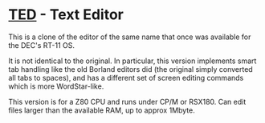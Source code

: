 # [TED](http://p112.sourceforge.net/index.php?ted) - Text Editor

This is a clone of the editor of the same name that once was available for
the DEC's RT-11 OS.

It is not identical to the original. In particular, this version implements
smart tab handling like the old Borland editors did (the original simply
converted all tabs to spaces), and has a different set of screen editing
commands which is more WordStar-like.

This version is for a Z80 CPU and runs under CP/M or RSX180. Can edit files
larger than the available RAM, up to approx 1Mbyte.
